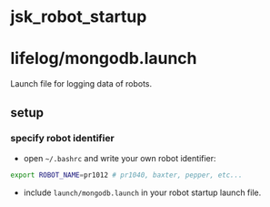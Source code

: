 jsk_robot_startup
===

# lifelog/mongodb.launch

Launch file for logging data of robots.

## setup

### specify robot identifier

- open `~/.bashrc` and write your own robot identifier:

```bash
export ROBOT_NAME=pr1012 # pr1040, baxter, pepper, etc...
```

- include `launch/mongodb.launch` in your robot startup launch file.
